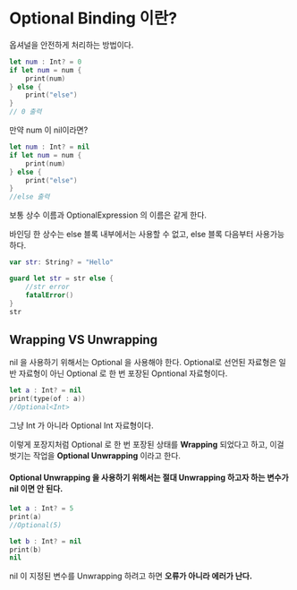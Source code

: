 # Optional Binding 이란?

옵셔널을 안전하게 처리하는 방법이다.

```swift
let num : Int? = 0
if let num = num {
    print(num)
} else {
    print("else")
}
// 0 출력
```

만약 num 이 nil이라면?
```swift
let num : Int? = nil
if let num = num {
    print(num)
} else {
    print("else")
}
//else 출력
```

보통 상수 이름과 OptionalExpression 의 이름은 같게 한다.

바인딩 한 상수는 else 블록 내부에서는 사용할 수 없고, else 블록 다음부터 사용가능하다.

```swift
var str: String? = "Hello"

guard let str = str else {
    //str error
    fatalError()
}
str 
```

## Wrapping VS Unwrapping
nil 을 사용하기 위해서는 Optional 을 사용해야 한다.
Optional로 선언된 자료형은 일반 자료형이 아닌 Optional 로 한 번 포장된 Opntional 자료형이다.

```swift
let a : Int? = nil
print(type(of : a))
//Optional<Int>
```

그냥 Int 가 아니라 Optional Int 자료형이다.

이렇게 포장지처럼 Optional 로 한 번 포장된 상태를 <b>Wrapping</b> 되었다고 하고, 이걸 벗기는 작업을 <b>Optional Unwrapping</b> 이라고 한다.

#### Optional Unwrapping 을 사용하기 위해서는 절대 Unwrapping 하고자 하는 변수가 nil 이면 안 된다.
```swift
let a : Int? = 5
print(a)
//Optional(5)

let b : Int? = nil
print(b)
nil

```

nil 이 지정된 변수를 Unwrapping 하려고 하면 <b>오류가 아니라 에러가 난다.</b>